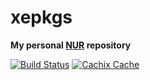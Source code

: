 # xepkgs

**My personal [NUR](https://github.com/nix-community/NUR) repository**

[![Build Status](https://travis-ci.com/Xe/xepkgs.svg?branch=master)](https://travis-ci.com/<YOUR_TRAVIS_USERNAME>/nur-packages)
[![Cachix Cache](https://img.shields.io/badge/cachix-xe-blue.svg)](https://xe.cachix.org)
